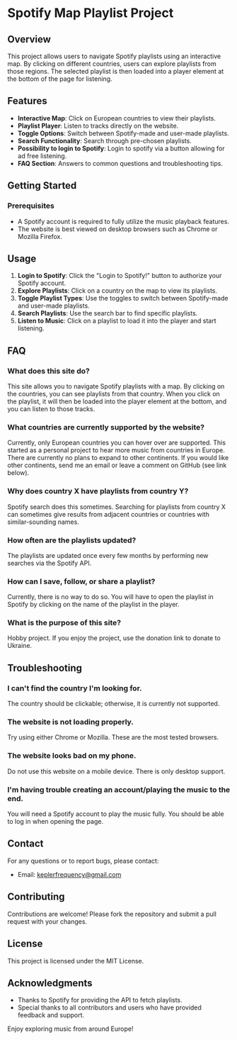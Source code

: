 # Spotify Map Playlist Project

## Overview

This project allows users to navigate Spotify playlists using an interactive map. By clicking on different countries, users can explore playlists from those regions. The selected playlist is then loaded into a player element at the bottom of the page for listening.

## Features

- **Interactive Map**: Click on European countries to view their playlists.
- **Playlist Player**: Listen to tracks directly on the website.
- **Toggle Options**: Switch between Spotify-made and user-made playlists.
- **Search Functionality**: Search through pre-chosen playlists.
- **Possibility to login to Spotify**: Login to spotify via a button allowing for ad free listening.
- **FAQ Section**: Answers to common questions and troubleshooting tips.

## Getting Started

### Prerequisites

- A Spotify account is required to fully utilize the music playback features.
- The website is best viewed on desktop browsers such as Chrome or Mozilla Firefox.

## Usage

1. **Login to Spotify**: Click the "Login to Spotify!" button to authorize your Spotify account.
2. **Explore Playlists**: Click on a country on the map to view its playlists.
3. **Toggle Playlist Types**: Use the toggles to switch between Spotify-made and user-made playlists.
4. **Search Playlists**: Use the search bar to find specific playlists.
5. **Listen to Music**: Click on a playlist to load it into the player and start listening.

## FAQ

### What does this site do?
This site allows you to navigate Spotify playlists with a map. By clicking on the countries, you can see playlists from that country. When you click on the playlist, it will then be loaded into the player element at the bottom, and you can listen to those tracks.

### What countries are currently supported by the website?
Currently, only European countries you can hover over are supported. This started as a personal project to hear more music from countries in Europe. There are currently no plans to expand to other continents. If you would like other continents, send me an email or leave a comment on GitHub (see link below).

### Why does country X have playlists from country Y?
Spotify search does this sometimes. Searching for playlists from country X can sometimes give results from adjacent countries or countries with similar-sounding names.

### How often are the playlists updated?
The playlists are updated once every few months by performing new searches via the Spotify API.

### How can I save, follow, or share a playlist?
Currently, there is no way to do so. You will have to open the playlist in Spotify by clicking on the name of the playlist in the player.

### What is the purpose of this site?
Hobby project. If you enjoy the project, use the donation link to donate to Ukraine.

## Troubleshooting

### I can't find the country I'm looking for.
The country should be clickable; otherwise, it is currently not supported.

### The website is not loading properly.
Try using either Chrome or Mozilla. These are the most tested browsers.

### The website looks bad on my phone.
Do not use this website on a mobile device. There is only desktop support.

### I'm having trouble creating an account/playing the music to the end.
You will need a Spotify account to play the music fully. You should be able to log in when opening the page.

## Contact

For any questions or to report bugs, please contact:
- Email: keplerfrequency@gmail.com

## Contributing

Contributions are welcome! Please fork the repository and submit a pull request with your changes.

## License

This project is licensed under the MIT License.

## Acknowledgments

- Thanks to Spotify for providing the API to fetch playlists.
- Special thanks to all contributors and users who have provided feedback and support.

Enjoy exploring music from around Europe!
